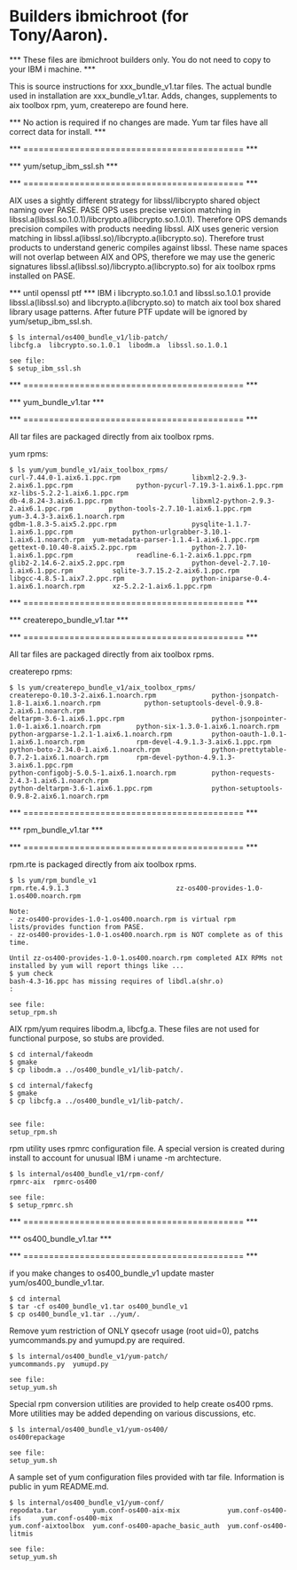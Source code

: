 

# Builders ibmichroot (for Tony/Aaron).

*** These files are ibmichroot builders only. You do not need to copy to your IBM i machine. ***

This is source instructions for xxx_bundle_v1.tar files. 
The actual bundle used in installation are xxx_bundle_v1.tar.
Adds, changes, supplements to aix toolbox rpm, yum, createrepo are found here.

*** No action is required if no changes are made. Yum tar files have all correct data for install. ***


*** =========================================== ***

*** yum/setup_ibm_ssl.sh ***

*** =========================================== ***

AIX uses a sightly different strategy for libssl/libcrypto shared object naming over PASE.
PASE OPS uses precise version matching in libssl.a(libssl.so.1.0.1)/libcrypto.a(libcrypto.so.1.0.1).
Therefore OPS demands precision compiles with products needing libssl.
AIX uses generic version matching in libssl.a(libssl.so)/libcrypto.a(libcrypto.so). 
Therefore trust products to understand generic compiles against libssl.
These name spaces will not overlap between AIX and OPS, therefore 
we may use the generic signatures libssl.a(libssl.so)/libcrypto.a(libcrypto.so)
for aix toolbox rpms installed on PASE.

*** until openssl ptf ***
IBM i libcrypto.so.1.0.1 and libssl.so.1.0.1 provide
libssl.a(libssl.so) and libcrypto.a(libcrypto.so) to 
match aix tool box shared library usage patterns.
After future PTF update will be ignored by
yum/setup_ibm_ssl.sh.
```
$ ls internal/os400_bundle_v1/lib-patch/
libcfg.a  libcrypto.so.1.0.1  libodm.a  libssl.so.1.0.1

see file:
$ setup_ibm_ssl.sh 
```




*** =========================================== ***

*** yum_bundle_v1.tar ***

*** =========================================== ***


All tar files are packaged directly from aix toolbox rpms.

yum rpms:
```
$ ls yum/yum_bundle_v1/aix_toolbox_rpms/       
curl-7.44.0-1.aix6.1.ppc.rpm                  libxml2-2.9.3-2.aix6.1.ppc.rpm                python-pycurl-7.19.3-1.aix6.1.ppc.rpm         xz-libs-5.2.2-1.aix6.1.ppc.rpm
db-4.8.24-3.aix6.1.ppc.rpm                    libxml2-python-2.9.3-2.aix6.1.ppc.rpm         python-tools-2.7.10-1.aix6.1.ppc.rpm          yum-3.4.3-3.aix6.1.noarch.rpm
gdbm-1.8.3-5.aix5.2.ppc.rpm                   pysqlite-1.1.7-1.aix6.1.ppc.rpm               python-urlgrabber-3.10.1-1.aix6.1.noarch.rpm  yum-metadata-parser-1.1.4-1.aix6.1.ppc.rpm
gettext-0.10.40-8.aix5.2.ppc.rpm              python-2.7.10-1.aix6.1.ppc.rpm                readline-6.1-2.aix6.1.ppc.rpm
glib2-2.14.6-2.aix5.2.ppc.rpm                 python-devel-2.7.10-1.aix6.1.ppc.rpm          sqlite-3.7.15.2-2.aix6.1.ppc.rpm
libgcc-4.8.5-1.aix7.2.ppc.rpm                 python-iniparse-0.4-1.aix6.1.noarch.rpm       xz-5.2.2-1.aix6.1.ppc.rpm
```


*** =========================================== ***

*** createrepo_bundle_v1.tar ***

*** =========================================== ***

All tar files are packaged directly from aix toolbox rpms.

createrepo rpms:
```
$ ls yum/createrepo_bundle_v1/aix_toolbox_rpms/
createrepo-0.10.3-2.aix6.1.noarch.rpm              python-jsonpatch-1.8-1.aix6.1.noarch.rpm           python-setuptools-devel-0.9.8-2.aix6.1.noarch.rpm
deltarpm-3.6-1.aix6.1.ppc.rpm                      python-jsonpointer-1.0-1.aix6.1.noarch.rpm         python-six-1.3.0-1.aix6.1.noarch.rpm
python-argparse-1.2.1-1.aix6.1.noarch.rpm          python-oauth-1.0.1-1.aix6.1.noarch.rpm             rpm-devel-4.9.1.3-3.aix6.1.ppc.rpm
python-boto-2.34.0-1.aix6.1.noarch.rpm             python-prettytable-0.7.2-1.aix6.1.noarch.rpm       rpm-devel-python-4.9.1.3-3.aix6.1.ppc.rpm
python-configobj-5.0.5-1.aix6.1.noarch.rpm         python-requests-2.4.3-1.aix6.1.noarch.rpm
python-deltarpm-3.6-1.aix6.1.ppc.rpm               python-setuptools-0.9.8-2.aix6.1.noarch.rpm

```


*** =========================================== ***

*** rpm_bundle_v1.tar ***

*** =========================================== ***

rpm.rte is packaged directly from aix toolbox rpms.

```
$ ls yum/rpm_bundle_v1                
rpm.rte.4.9.1.3                           zz-os400-provides-1.0-1.os400.noarch.rpm

Note: 
- zz-os400-provides-1.0-1.os400.noarch.rpm is virtual rpm lists/provides function from PASE.
- zz-os400-provides-1.0-1.os400.noarch.rpm is NOT complete as of this time.

Until zz-os400-provides-1.0-1.os400.noarch.rpm completed AIX RPMs not installed by yum will report things like ...
$ yum check
bash-4.3-16.ppc has missing requires of libdl.a(shr.o)
:

see file:
setup_rpm.sh
```

AIX rpm/yum requires libodm.a, libcfg.a. 
These files are not used for functional purpose, so stubs are provided.
```
$ cd internal/fakeodm
$ gmake
$ cp libodm.a ../os400_bundle_v1/lib-patch/.

$ cd internal/fakecfg
$ gmake
$ cp libcfg.a ../os400_bundle_v1/lib-patch/.


see file:
setup_rpm.sh
```

rpm utility uses rpmrc configuration file.
A special version is created during install
to account for unusual IBM i uname -m archtecture.
```
$ ls internal/os400_bundle_v1/rpm-conf/
rpmrc-aix  rpmrc-os400

see file:
$ setup_rpmrc.sh
```


*** =========================================== ***

*** os400_bundle_v1.tar ***

*** =========================================== ***

if you make changes to os400_bundle_v1 update master yum/os400_bundle_v1.tar.
```
$ cd internal
$ tar -cf os400_bundle_v1.tar os400_bundle_v1
$ cp os400_bundle_v1.tar ../yum/.
```

Remove yum restriction of ONLY qsecofr usage (root uid=0), 
patchs yumcommands.py and yumupd.py are required.
```
$ ls internal/os400_bundle_v1/yum-patch/
yumcommands.py  yumupd.py

see file:
setup_yum.sh
```

Special rpm conversion utilities are provided
to help create os400 rpms. More utilities may be added
depending on various discussions, etc. 
```
$ ls internal/os400_bundle_v1/yum-os400/
os400repackage

see file:
setup_yum.sh
```

A sample set of yum configuration files provided with tar file.
Information is public in yum README.md.
```
$ ls internal/os400_bundle_v1/yum-conf/
repodata.tar         yum.conf-os400-aix-mix            yum.conf-os400-ifs     yum.conf-os400-mix
yum.conf-aixtoolbox  yum.conf-os400-apache_basic_auth  yum.conf-os400-litmis

see file:
setup_yum.sh
```

